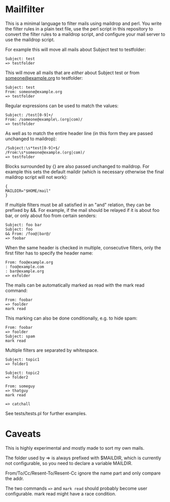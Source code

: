 Mailfilter
============

This is a minimal language to filter mails using maildrop and perl.
You write the filter rules in a plain text file, use the perl script in this repository to convert the filter rules to a maildrop script, and configure your mail server to use the maildrop script.



For example this will move all mails about Subject test to testfolder:

    Subject: test
    => testfolder

This will move all mails that are _either_ about Subject test or from someone@example.org to testfolder:

    Subject: test
    From: someone@example.org
    => testfolder

Regular expressions can be used to match the values:

    Subject: /test[0-9]+/
    From: /someone@example\.(org|com)/
    => testfolder

As well as to match the entire header line (in this form they are passed unchanged to maildrop):

    /Subject:\s*test[0-9]+$/
    /From:\s*someone@example.(org|com)/
    => testfolder

Blocks surrounded by {} are also passed unchanged to maildrop. For example this sets the default maildir (which is necessary otherwise the final maildrop script will not work):
 
    {
    MAILDIR="$HOME/mail"
    }
    
If multiple filters must be all satisfied in an "and" relation, they can be prefixed by &&. For example, if the mail should be relayed if it is about foo bar, or only about foo from certain senders:

    Subject: foo bar
    Subject: foo
    && From: /foo@|bar@/
    => foobar

When the same header is checked in multiple, consecutive filters, only the first filter has to specify the header name:
  
    From: foo@example.org
    : foo@example.com
    : bar@example.org
    => exfolder

The mails can be automatically marked as read with the mark read command:

    From: foobar
    => foolder
    mark read

This marking can also be done conditionally, e.g. to hide spam:

    From: foobar
    => foolder
    Subject: spam
    mark read

Multiple filters are separated by whitespace.

    Subject: topic1
    => folder1
    
    Subject: topic2
    => folder2

    From: someguy
    => thatguy
    mark read
    
    => catchall

See tests/tests.pl for further examples.

Caveats
==============

This is highly experimental and mostly made to sort my own mails.

The folder used by => is always prefixed with $MAILDIR, which is currently not configurable, so you need to declare a variable MAILDIR.

From/To/Cc/Resent-To/Resent-Cc ignore the name part and only compare the addr.

The two commands `=>` and `mark read` should probably become user configurable. mark read might have a race condition.
